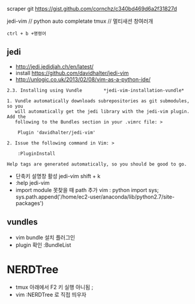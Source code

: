 

scraper git
https://gist.github.com/cornchz/c340bd469d6a2f31827d

jedi-vim // python auto completate
tmux  // 멀티새션 창여러개
```
ctrl + b +명령어

```

## jedi
- http://jedi.jedidjah.ch/en/latest/
- install https://github.com/davidhalter/jedi-vim
- http://unlogic.co.uk/2013/02/08/vim-as-a-python-ide/

```
2.3. Installing using Vundle		*jedi-vim-installation-vundle*

1. Vundle automatically downloads subrepositories as git submodules, so you
   will automatically get the jedi library with the jedi-vim plugin. Add the
   following to the Bundles section in your .vimrc file: >

    Plugin 'davidhalter/jedi-vim'

2. Issue the following command in Vim: >

    :PluginInstall

Help tags are generated automatically, so you should be good to go.

```

- 단축키 설명창 활성 jedi-vim    shift + k
- :help jedi-vim
- import module 못찾을 때 path 추가 vim  : python import sys; sys.path.append('/home/ec2-user/anaconda/lib/python2.7/site-packages')

## vundles
- vim bundle 설치 플러그인
- plugin 확인 :BundleList

# NERDTree
- tmux 아래에서 F2 키 실행 아니됨 ;
- vim :NERDTree 로 직접 띄우자
